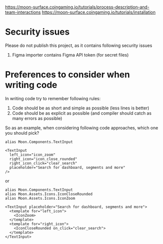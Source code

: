 https://moon-surface.coingaming.io/tutorials/process-description-and-team-interactions
https://moon-surface.coingaming.io/tutorials/installation


# Security issues

Please do not publish this project, as it contains following security issues

1. Figma importer contains Figma API token (for secret files)


# Preferences to consider when writing code

In writing code try to remember following rules:

1. Code should be as short and simple as possible (less lines is better)
2. Code should be as explicit as possible (and compiler should catch as many errors as possible)

So as an example, when considering following code approaches, which one you should pick?

```
alias Moon.Components.TextInput

<TextInput
  left_icon="icon_zoom"
  right_icon="icon_close_rounded"
  right_icon_click="clear_search"
  placeholder="Search for dashboard, segments and more"
/>
```

or 

```
alias Moon.Components.TextInput
alias Moon.Assets.Icons.IconCloseRounded
alias Moon.Assets.Icons.IconZoom

<TextInput placeholder="Search for dashboard, segments and more">
  <template for="left_icon">
    <IconZoom>
  </template>
  <template for="right_icon">
    <IconCloseRounded on_click="clear_search">
  </template>
</TextInput>
```

